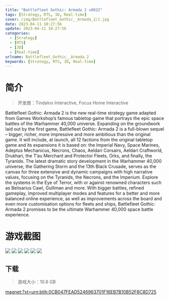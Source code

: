 ```yaml
---
title: "Battlefleet Gothic: Armada 2 v8822"
tags: [Strategy, RTS, 3D, Real-time]
cover: /img/Battlefleet_Gothic__Armada_2/1.jpg
date: 2023-04-11 10:27:56
update: 2023-04-11 10:27:56
categories: 
  - [Strategy]
  - [RTS]
  - [3D]
  - [Real-time]
urlname: Battlefleet_Gothic__Armada_2
keywords: [Strategy, RTS, 3D, Real-time]
---
```

# 简介

> 开发商：Tindalos Interactive, Focus Home Interactive

Battlefleet Gothic: Armada 2 is the new real-time strategy game adapted from Games Workshop’s famous tabletop game that portrays the epic space battles of the Warhammer 40,000 universe.
Expanding on the groundwork laid out by the first game, Battlefleet Gothic: Armada 2 is a full-blown sequel – bigger, richer, more impressive and more ambitious than the original game. It will include, at launch, all 12 factions from the original tabletop game and its expansions it is based on: the Imperial Navy, Space Marines, Adeptus Mechanicus, Necrons, Chaos, Aeldari Corsairs, Aeldari Craftworld, Drukhari, the T’au Merchant and Protector Fleets, Orks, and finally, the Tyranids.
The latest dramatic story development in the Warhammer 40,000 universe, the Gathering Storm and the 13th Black Crusade, serves as the canvas for three extensive and dynamic campaigns with high narrative values, focusing on the Tyranids, the Necrons, and the Imperium. Explore the systems in the Eye of Terror, with or against renowned characters such as Belisarius Cawl, Gulliman and more.
With bigger battles, refined gameplay, improved multiplayer modes and features for a better and more balanced online experience, as well as improvements across the board and even more customisation options for fleets and ships, Battlefleet Gothic: Armada 2 promises to be the ultimate Warhammer 40,000 space battle experience.

# 游戏截图

![](/img/Battlefleet_Gothic__Armada_2/2.jpg)
![](/img/Battlefleet_Gothic__Armada_2/3.jpg)
![](/img/Battlefleet_Gothic__Armada_2/4.jpg)
![](/img/Battlefleet_Gothic__Armada_2/5.jpg)
![](/img/Battlefleet_Gothic__Armada_2/6.jpg)
![](/img/Battlefleet_Gothic__Armada_2/7.jpg)


## 下载

> 游戏大小：10.6 GB

[magnet:?xt=urn:btih:0CB047FEAD5246963701F16EB7B10B52F8C8D725](magnet:?xt=urn:btih:0CB047FEAD5246963701F16EB7B10B52F8C8D725)